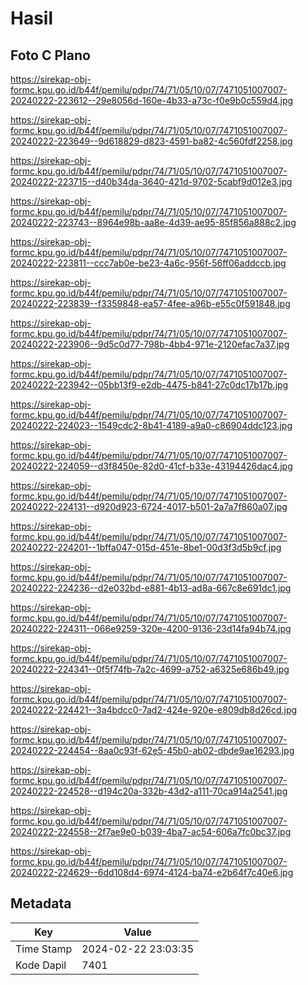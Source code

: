 # Hasil

## Foto C Plano

https://sirekap-obj-formc.kpu.go.id/b44f/pemilu/pdpr/74/71/05/10/07/7471051007007-20240222-223612--29e8056d-160e-4b33-a73c-f0e9b0c559d4.jpg

https://sirekap-obj-formc.kpu.go.id/b44f/pemilu/pdpr/74/71/05/10/07/7471051007007-20240222-223649--9d618829-d823-4591-ba82-4c560fdf2258.jpg

https://sirekap-obj-formc.kpu.go.id/b44f/pemilu/pdpr/74/71/05/10/07/7471051007007-20240222-223715--d40b34da-3640-421d-9702-5cabf9d012e3.jpg

https://sirekap-obj-formc.kpu.go.id/b44f/pemilu/pdpr/74/71/05/10/07/7471051007007-20240222-223743--8964e98b-aa8e-4d39-ae95-85f856a888c2.jpg

https://sirekap-obj-formc.kpu.go.id/b44f/pemilu/pdpr/74/71/05/10/07/7471051007007-20240222-223811--ccc7ab0e-be23-4a6c-956f-56ff06addccb.jpg

https://sirekap-obj-formc.kpu.go.id/b44f/pemilu/pdpr/74/71/05/10/07/7471051007007-20240222-223839--f3359848-ea57-4fee-a96b-e55c0f591848.jpg

https://sirekap-obj-formc.kpu.go.id/b44f/pemilu/pdpr/74/71/05/10/07/7471051007007-20240222-223906--9d5c0d77-798b-4bb4-971e-2120efac7a37.jpg

https://sirekap-obj-formc.kpu.go.id/b44f/pemilu/pdpr/74/71/05/10/07/7471051007007-20240222-223942--05bb13f9-e2db-4475-b841-27c0dc17b17b.jpg

https://sirekap-obj-formc.kpu.go.id/b44f/pemilu/pdpr/74/71/05/10/07/7471051007007-20240222-224023--1549cdc2-8b41-4189-a9a0-c86904ddc123.jpg

https://sirekap-obj-formc.kpu.go.id/b44f/pemilu/pdpr/74/71/05/10/07/7471051007007-20240222-224059--d3f8450e-82d0-41cf-b33e-43194426dac4.jpg

https://sirekap-obj-formc.kpu.go.id/b44f/pemilu/pdpr/74/71/05/10/07/7471051007007-20240222-224131--d920d923-6724-4017-b501-2a7a7f860a07.jpg

https://sirekap-obj-formc.kpu.go.id/b44f/pemilu/pdpr/74/71/05/10/07/7471051007007-20240222-224201--1bffa047-015d-451e-8be1-00d3f3d5b9cf.jpg

https://sirekap-obj-formc.kpu.go.id/b44f/pemilu/pdpr/74/71/05/10/07/7471051007007-20240222-224236--d2e032bd-e881-4b13-ad8a-667c8e691dc1.jpg

https://sirekap-obj-formc.kpu.go.id/b44f/pemilu/pdpr/74/71/05/10/07/7471051007007-20240222-224311--066e9259-320e-4200-9136-23d14fa94b74.jpg

https://sirekap-obj-formc.kpu.go.id/b44f/pemilu/pdpr/74/71/05/10/07/7471051007007-20240222-224341--0f5f74fb-7a2c-4699-a752-a6325e686b49.jpg

https://sirekap-obj-formc.kpu.go.id/b44f/pemilu/pdpr/74/71/05/10/07/7471051007007-20240222-224421--3a4bdcc0-7ad2-424e-920e-e809db8d26cd.jpg

https://sirekap-obj-formc.kpu.go.id/b44f/pemilu/pdpr/74/71/05/10/07/7471051007007-20240222-224454--8aa0c93f-62e5-45b0-ab02-dbde9ae16293.jpg

https://sirekap-obj-formc.kpu.go.id/b44f/pemilu/pdpr/74/71/05/10/07/7471051007007-20240222-224528--d194c20a-332b-43d2-a111-70ca914a2541.jpg

https://sirekap-obj-formc.kpu.go.id/b44f/pemilu/pdpr/74/71/05/10/07/7471051007007-20240222-224558--2f7ae9e0-b039-4ba7-ac54-606a7fc0bc37.jpg

https://sirekap-obj-formc.kpu.go.id/b44f/pemilu/pdpr/74/71/05/10/07/7471051007007-20240222-224629--6dd108d4-6974-4124-ba74-e2b64f7c40e6.jpg


## Metadata

| Key        | Value               |
| ---------- | ------------------- |
| Time Stamp | 2024-02-22 23:03:35 |
| Kode Dapil | 7401                |



